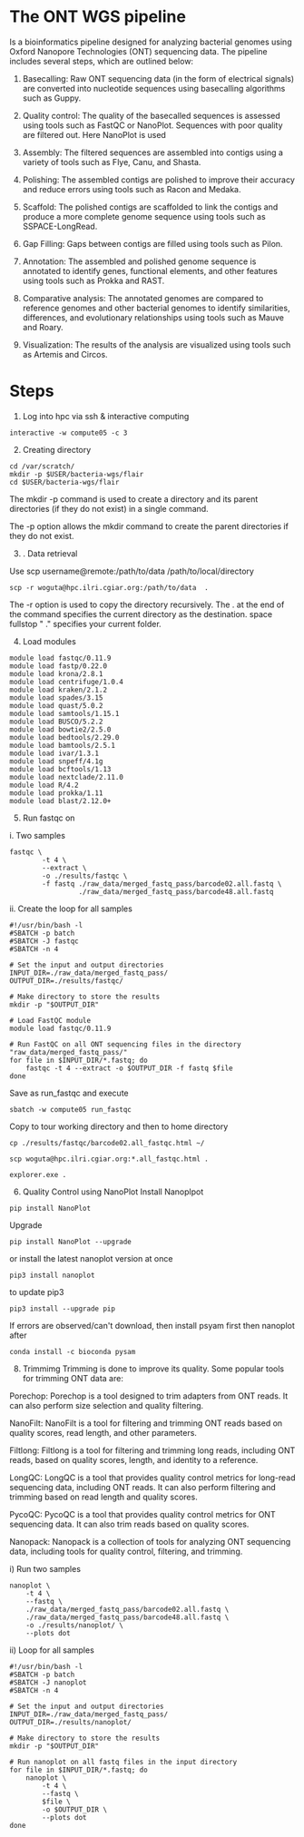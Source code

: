 # The ONT WGS pipeline

Is a bioinformatics pipeline designed for analyzing bacterial genomes using Oxford Nanopore Technologies (ONT) sequencing data. The pipeline includes several steps, which are outlined below:

1.  Basecalling: Raw ONT sequencing data (in the form of electrical signals) are converted into nucleotide sequences using basecalling algorithms such as Guppy.

2.  Quality control: The quality of the basecalled sequences is assessed using tools such as FastQC or NanoPlot. Sequences with poor quality are filtered out. Here NanoPlot is used

3.  Assembly: The filtered sequences are assembled into contigs using a variety of tools such as Flye, Canu, and Shasta.

4.  Polishing: The assembled contigs are polished to improve their accuracy and reduce errors using tools such as Racon and Medaka.

5.  Scaffold: The polished contigs are scaffolded to link the contigs and produce a more complete genome sequence using tools such as SSPACE-LongRead.

6.  Gap Filling: Gaps between contigs are filled using tools such as Pilon.

7.  Annotation: The assembled and polished genome sequence is annotated to identify genes, functional elements, and other features using tools such as Prokka and RAST.

8.  Comparative analysis: The annotated genomes are compared to reference genomes and other bacterial genomes to identify similarities, differences, and evolutionary relationships using tools such as Mauve and Roary.

9.  Visualization: The results of the analysis are visualized using tools such as Artemis and Circos.

# Steps

1.  Log into hpc via ssh & interactive computing
```
interactive -w compute05 -c 3
```

2.  Creating directory
```
cd /var/scratch/
mkdir -p $USER/bacteria-wgs/flair
cd $USER/bacteria-wgs/flair
```

The mkdir -p command is used to create a directory and its parent directories (if they do not exist) in a single command.

The -p option allows the mkdir command to create the parent directories if they do not exist.

3.  .  Data retrieval

Use scp username@remote:/path/to/data /path/to/local/directory

```
scp -r woguta@hpc.ilri.cgiar.org:/path/to/data  .
```

The -r option is used to copy the directory recursively. The . at the end of the command specifies the current directory as the destination. space fullstop " ." specifies your current folder.

4. Load modules
```
module load fastqc/0.11.9
module load fastp/0.22.0
module load krona/2.8.1
module load centrifuge/1.0.4
module load kraken/2.1.2
module load spades/3.15
module load quast/5.0.2
module load samtools/1.15.1
module load BUSCO/5.2.2
module load bowtie2/2.5.0
module load bedtools/2.29.0
module load bamtools/2.5.1
module load ivar/1.3.1
module load snpeff/4.1g
module load bcftools/1.13
module load nextclade/2.11.0
module load R/4.2
module load prokka/1.11
module load blast/2.12.0+
```
5. Run fastqc on

i.      Two samples
```
fastqc \
        -t 4 \
        --extract \
        -o ./results/fastqc \
        -f fastq ./raw_data/merged_fastq_pass/barcode02.all.fastq \
                 ./raw_data/merged_fastq_pass/barcode48.all.fastq
```

ii.    Create the loop for all samples
```
#!/usr/bin/bash -l
#SBATCH -p batch
#SBATCH -J fastqc
#SBATCH -n 4

# Set the input and output directories
INPUT_DIR=./raw_data/merged_fastq_pass/
OUTPUT_DIR=./results/fastqc/

# Make directory to store the results
mkdir -p "$OUTPUT_DIR"

# Load FastQC module
module load fastqc/0.11.9

# Run FastQC on all ONT sequencing files in the directory "raw_data/merged_fastq_pass/"
for file in $INPUT_DIR/*.fastq; do
    fastqc -t 4 --extract -o $OUTPUT_DIR -f fastq $file
done
```
Save as run_fastqc and execute
```
sbatch -w compute05 run_fastqc
```
Copy to tour working directory and then to home directory
```
cp ./results/fastqc/barcode02.all_fastqc.html ~/
```
```
scp woguta@hpc.ilri.cgiar.org:*.all_fastqc.html .
```
```
explorer.exe .
```
6. Quality Control using NanoPlot
Install Nanoplpot
```
pip install NanoPlot
```
Upgrade
```
pip install NanoPlot --upgrade
```
or install the latest nanoplot version at once
```
pip3 install nanoplot
```
to update pip3
```
pip3 install --upgrade pip
```

If errors are observed/can't download, then install psyam first then nanoplot after
```
conda install -c bioconda pysam
```
8. Trimmimg
Trimming is done to improve its quality. Some popular tools for trimming ONT data are:

Porechop: Porechop is a tool designed to trim adapters from ONT reads. It can also perform size selection and quality filtering.

NanoFilt: NanoFilt is a tool for filtering and trimming ONT reads based on quality scores, read length, and other parameters.

Filtlong: Filtlong is a tool for filtering and trimming long reads, including ONT reads, based on quality scores, length, and identity to a reference.

LongQC: LongQC is a tool that provides quality control metrics for long-read sequencing data, including ONT reads. It can also perform filtering and trimming based on read length and quality scores.

PycoQC: PycoQC is a tool that provides quality control metrics for ONT sequencing data. It can also trim reads based on quality scores.

Nanopack: Nanopack is a collection of tools for analyzing ONT sequencing data, including tools for quality control, filtering, and trimming.

i) Run two samples
```
nanoplot \
    -t 4 \
    --fastq \
    ./raw_data/merged_fastq_pass/barcode02.all.fastq \
    ./raw_data/merged_fastq_pass/barcode48.all.fastq \
    -o ./results/nanoplot/ \
    --plots dot
```
ii) Loop for all samples
```
#!/usr/bin/bash -l
#SBATCH -p batch
#SBATCH -J nanoplot
#SBATCH -n 4

# Set the input and output directories
INPUT_DIR=./raw_data/merged_fastq_pass/
OUTPUT_DIR=./results/nanoplot/

# Make directory to store the results
mkdir -p "$OUTPUT_DIR"

# Run nanoplot on all fastq files in the input directory
for file in $INPUT_DIR/*.fastq; do
    nanoplot \
        -t 4 \
        --fastq \
        $file \
        -o $OUTPUT_DIR \
        --plots dot
done
```
